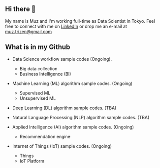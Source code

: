 ## Hi there 👋
My name is Muz and I'm working full-time as Data Scientist in Tokyo. 
Feel free to connect with me on [LinkedIn](https://www.linkedin.com/in/ahmad-muzaffar-baharudin-970698124/) 
or drop me an e-mail at muz.trizen@gmail.com

## What is in my Github
* Data Science workflow sample codes (Ongoing).
  * Big data collection
  * Business Intelligence (BI)
  
* Machine Learning (ML) algorithm sample codes. (Ongoing)
  * Supervised ML
  * Unsupervised ML

* Deep Learning (DL) algorithm sample codes. (TBA)

* Natural Language Processing (NLP) algorithm sample codes. (TBA)

* Applied Intelligence (AI) algorithm sample codes. (Ongoing)
  * Recommendation engine

* Internet of Things (IoT) sample codes. (Ongoing)
  * Things 
  * IoT Platform


